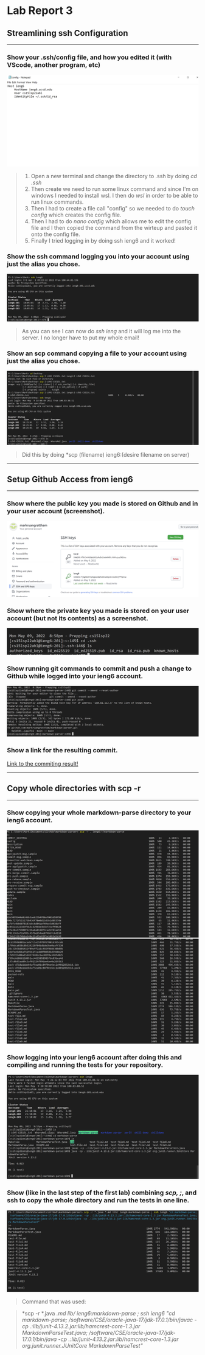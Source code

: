 # __Lab Report 3__

## **Streamlining ssh Configuration**

---

### Show your .ssh/config file, and how you edited it (with VScode, another program, etc)

![Image](screenshoot1.png)
> 1. Open a new terminal and change the directory to .ssh by doing *cd .ssh*
>2. Then create we need to run some linux command and since I'm on windows I needed to install wsl. I then do *wsl* in order to be able to run linux commands.
>3. Then I had to create a file call "config" so we needed to do *touch config* which creates the config file.
>4. Then I had to do *nano config* which allows me to edit the config file and I then copied the command from the wirteup and pasted it onto the config file.
>5. Finally I tried logging in by doing ssh ieng6 and it worked!
>

### Show the ssh command logging you into your account using just the alias you chose.
![Image](screenshoot2.png)

>As you can see I can now do *ssh ieng* and it will log me into the server. I no longer have to put my whole email!
>

### Show an scp command copying a file to your account using just the alias you chose.
![Image](screenshoot3.png)
>Did this by doing *scp (filename) ieng6:(desire filename on server)
>

---
## **Setup Github Access from ieng6**
---

### Show where the public key you made is stored on Github and in your user account (screenshot).
![Image](screenshoot4.png)

### Show where the private key you made is stored on your user account (but not its contents) as a screenshot.
![Image](screenshoot6.png)

### Show running git commands to commit and push a change to Github while logged into your ieng6 account.
![Image](screenshoot5.png)

### Show a link for the resulting commit.
[Link to the commiting result!](https://github.com/markruangrattham/markdown-parser/commit/1aa2fe28a375900f223ba8a011073cad1f83ae51)

---
## **Copy whole directories with scp -r**
---

### Show copying your whole markdown-parse directory to your ieng6 account.
![Image](screenshoot7.png)
![Image](screenshoot8.png)

### Show logging into your ieng6 account after doing this and compiling and running the tests for your repository.

![Image](screenshoot9.png)

### Show (like in the last step of the first lab) combining *scp, ;*, and ssh to copy the whole directory and run the tests in one line.

![Image](screenshoot10.png)

>Command that was used:

>*scp -r *.java *.md lib/ ieng6:markdown-parse ; ssh ieng6 "cd markdown-parse; /software/CSE/oracle-java-17/jdk-17.0.1/bin/javac -cp .:lib/junit-4.13.2.jar:lib/hamcrest-core-1.3.jar MarkdownParseTest.java; /software/CSE/oracle-java-17/jdk-17.0.1/bin/java -cp .:lib/junit-4.13.2.jar:lib/hamcrest-core-1.3.jar org.junit.runner.JUnitCore MarkdownParseTest"*
>



